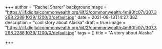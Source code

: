 +++
author = "Rachel Sharer"
backgroundImage = "https://iiif.digitalcommonwealth.org/iiif/2/commonwealth:4m90fc07r/307,3268,2288,1039/,1200/0/default.jpg"
date = 2021-08-13T14:27:38Z
description = "cool story about Alaska"
draft = true
image = "https://iiif.digitalcommonwealth.org/iiif/2/commonwealth:4m90fc07r/307,3268,2288,1039/,1200/0/default.jpg"
tags = []
title = "A story about Alaska"

+++
